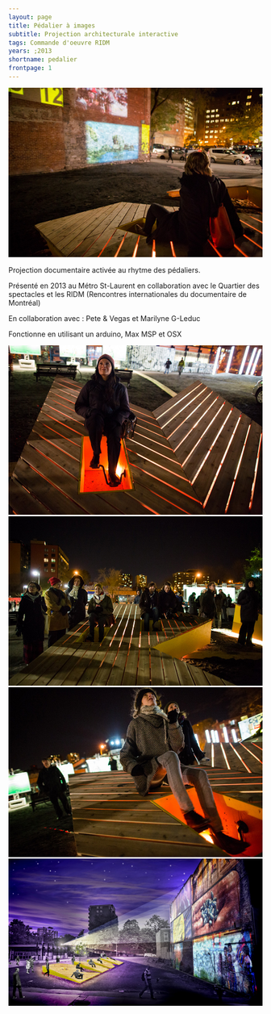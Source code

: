 ```yaml
---
layout: page
title: Pédalier à images
subtitle: Projection architecturale interactive
tags: Commande d'oeuvre RIDM
years: ;2013
shortname: pedalier
frontpage: 1
---
```

![pedalier](img_pedalier_01.jpg)

Projection documentaire activée au rhytme des pédaliers.

Présenté en 2013 au Métro St-Laurent en collaboration avec le Quartier des spectacles et les RIDM  (Rencontres internationales du documentaire de Montréal)

En collaboration avec :
Pete & Vegas et
Marilyne G-Leduc

Fonctionne en utilisant un arduino, Max MSP et OSX

![pedalier](img_pedalier_02.jpg)
![pedalier](img_pedalier_03.jpg)
![pedalier](img_pedalier_04.jpg)
![pedalier](img_pedalier_05.jpg)
